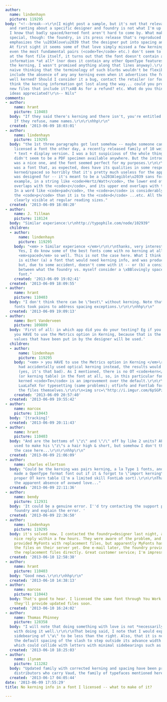 ```yaml
---
author:
  name: lindenhayn
  picture: 119295
body: "<!--break-->\r\n[I might post a sample, but it's not that relevant to my question;
  and ranting about a specific designer and foundry is not what I'm up to...]\r\n\r\nNow
  I know that badly spaced/kerned font aren't hard to come by. What makes this case
  special, though: the foundry, in its press release that's reproduced by retailers,
  emphasizes the \u203Alove\u2039 that the designer put into spacing and kerning.
  At first sight it seems some of that love simply missed a few kerning pairs. But
  even the most fundamental pairs (<code>Te</code> etc.) don't seem to be kerned either.\r\n\r\nLooking
  at the font file itself, it turns out that the font doesn't contain any kerning
  information *at all* (nor does it contain any other OpenType features, but unlike
  the kerning, I wasn't promised anything along that lines anyway).\r\n\r\nWas I too
  naive thinking that the terminology of such blurbs wouldn't be flexible enough to
  include the absence of any any kerning even when it advertises the font as particularly
  well kerned? Should I consider it a bug, contact the retailer (or foundry?), \xBBI
  think the kerning information got lost along the way... could you provide me with
  new files that include it?\xAB As for a refund? etc. What do you think?\r\n\r\nany
  ideas appreciated!\r\n-- Nils"
comments:
- author:
    name: hrant
    picture: 110403
  body: "If they said there's kerning and there isn't, you're entitled to a refund.
    If they refuse, name names.\r\n\r\nhhp\r\n"
  created: '2013-06-09 18:03:01'
- author:
    name: lindenhayn
    picture: 119295
  body: "the 1st three paragraphs got lost somehow -- maybe someone can add them...\r\n\r\nI
    licensed a font the other day, a recently released family of 10 weights * 2 styles
    * text + display version. I was a bit suspicious of the whole thing, as there
    didn't seem to be a PDF specimen available anywhere. But the introductory offer
    was a nice one, and the font seemed perfect for my purposes.\r\n\r\nWhat I got
    was a font that, as expected, does have its qualities in some respects, but is
    kerned/spaced so horribly that it's pretty much useless for the application it
    was designed for -- it's meant to be a \u203Alegible\u2039 sans for body text.\r\n\r\nFor
    example, in a string like <code>Hertz/Watt</code>, the lower end of the slash
    overlaps with the <code>z</code>, and its upper end overlaps with the <code>W.</code>
    In a word like <code>pad</code>, the <code>a</code> is considerably closer to
    the <code>p</code> than it is to the <code>d</code> ...etc. All these things a
    clearly visible at regular reading sizes."
  created: '2013-06-09 18:08:20'
- author:
    name: J. Tillman
    picture: 118124
  body: "Similar experience:\r\nhttp://typophile.com/node/102939"
  children:
  - author:
      name: lindenhayn
      picture: 119295
    body: "<em> > Similar experience </em>\r\n\r\nthanks, very interesting thread!
      Yes, I do know some of the best fonts come with no kerning at all because they're
      <em>spaced</em> so well. This is not the case here. What I think is the case
      is either (a) a font that would need kerning info, and was produced with it,
      but, due to some accident, doesn't come with it -- or (b) a considerable discrepancy
      between what the foundry vs. myself consider a \xBBlovingly spaced and kerned\xAB
      font."
    created: '2013-06-09 19:02:41'
  created: '2013-06-09 18:09:55'
- author:
    name: hrant
    picture: 110403
  body: "I don't think there can be \"best\" without kerning. Note that even metal
    fonts took pains to address spacing exceptions.\r\n\r\nhhp\r\n"
  created: '2013-06-09 19:09:13'
- author:
    name: Bert Vanderveen
    picture: 109809
  body: 'First of all: in which app did you do your testing? Eg if you used InDesign
    you HAVE to use the Metrics option in Kerning, because that is the only way the
    values that have been put in by the designer will be used.'
  children:
  - author:
      name: lindenhayn
      picture: 119295
    body: "<em> > you HAVE to use the Metrics option in Kerning </em>\r\n\r\nif I
      had accidentally used optical kerning instead, the results would look better
      (yes, it's that bad). As I mentioned, there is no OT <code>kern</code> feature
      (or kerning table) in the font at all, so, in this particular font, an optically
      kerned <code>Te</code> is an improvement over the default.\r\n\r\nTried ID and
      LuaLaTeX for typesetting (same problems); otfinfo and Fontlab for looking at
      the files themselves.\r\n\r\n<img src=\"http://i.imgur.com/6pSGPzY.png\"/>"
    created: '2013-06-09 20:57:40'
  created: '2013-06-09 19:55:42'
- author:
    name: marcox
    picture: 110443
  body: '[tracking]'
  created: '2013-06-09 20:11:43'
- author:
    name: hrant
    picture: 110403
  body: "And are the bottoms of \"z\" and \"/\" off by like 2 units? AFAIR Frutiger
    used to make his \"z\"s a hair high & short, but somehow I don't think that's
    the case here...\r\n\r\nhhp\r\n"
  created: '2013-06-09 21:06:09'
- author:
    name: charles ellertson
  body: "Could be the kerning was pairs kerning, a la Type 1 fonts, and \"somebody\"
    made a OpenType format font out if it & forgot to \"import kerning\" -- make a
    proper OT kern table (I'm a limited skill FontLab sort).\r\n\r\nThat would explain
    the apparent absence of avowed love..."
  created: '2013-06-09 22:11:36'
- author:
    name: bendy
    picture: 112931
  body: 'It could be a genuine error. I''d try contacting the support people at the
    foundry and explain the error. '
  created: '2013-06-09 22:36:50'
- author:
    name: lindenhayn
    picture: 119295
  body: it's solved now. I contacted the foundry=designer last night, and got a very
    nice reply within a few hours. They were aware of the problem, and had already
    provided MyFonts with replacement files, but apparently MyFonts hasn't updated
    the files on their server yet. One e-mail later, the foundry provided me with
    the replacement files directly. Great customer service; I'm impressed.
  created: '2013-06-10 12:58:38'
- author:
    name: hrant
    picture: 110403
  body: "Good news.\r\n\r\nhhp\r\n"
  created: '2013-06-10 14:38:13'
- author:
    name: marcox
    picture: 110443
  body: That's good to hear. I licensed the same font through You Work For Them; hopefully
    they'll provide updated files soon.
  created: '2013-06-10 16:24:02'
- author:
    name: Thomas Phinney
    picture: 128358
  body: "I will note that doing something with love is not *necessarily* synonymous
    with doing it well.\r\n\r\nThat being said, I note that I would expect the left
    sidebearing of \"a\" to be less than the right. Also, that it is not unusual for
    the default spacing of the slash to step outside its advance width on both sides,
    which could collide with letters with minimal sidebearings such as z and W."
  created: '2013-06-10 18:25:03'
- author:
    name: ilynam
    picture: 111282
  body: "Updated family with corrected kerning and spacing have been provided to all
    distributors who carry Vaud, the family of typefaces mentioned here. \r\n"
  created: '2013-06-17 04:05:44'
date: '2013-06-09 17:55:29'
title: No kerning info in a font I licensed -- what to make of it?

---
```

